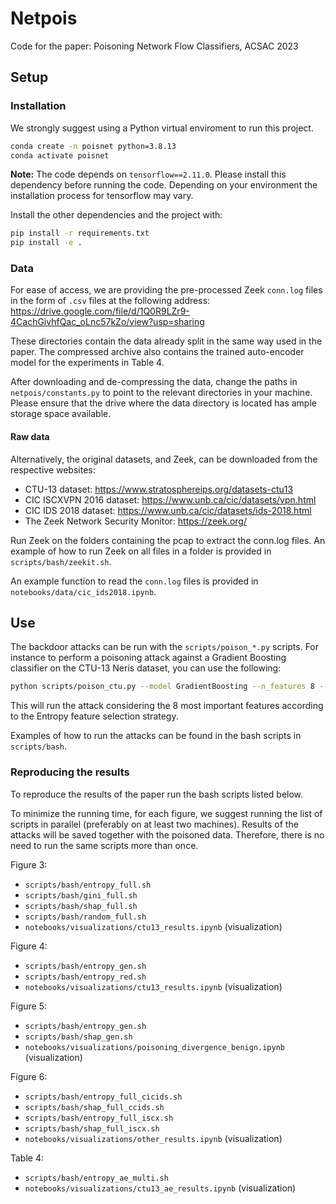 # Netpois

Code for the paper: Poisoning Network Flow Classifiers, ACSAC 2023

## Setup

### Installation

We strongly suggest using a Python virtual enviroment to run this project.
```bash
conda create -n poisnet python=3.8.13
conda activate poisnet
```

**Note:** The code depends on `tensorflow==2.11.0`. Please install this dependency before running the code. Depending on your environment the installation process for tensorflow may vary.

Install the other dependencies and the project with:

```bash
pip install -r requirements.txt
pip install -e .
```


### Data

For ease of access, we are providing the pre-processed Zeek `conn.log` files in the form of `.csv` files at the following address: https://drive.google.com/file/d/1Q0R9LZr9-4CachGivhfQac_oLnc57kZo/view?usp=sharing

These directories contain the data already split in the same way used in the paper. 
The compressed archive also contains the trained auto-encoder model for the experiments in Table 4.

After downloading and de-compressing the data, change the paths in `netpois/constants.py` to point to the relevant directories in your machine.
Please ensure that the drive where the data directory is located has ample storage space available.

#### Raw data

Alternatively, the original datasets, and Zeek, can be downloaded from the respective websites:
- CTU-13 dataset: https://www.stratosphereips.org/datasets-ctu13
- CIC ISCXVPN 2016 dataset: https://www.unb.ca/cic/datasets/vpn.html
- CIC IDS 2018 dataset: https://www.unb.ca/cic/datasets/ids-2018.html
- The Zeek Network Security Monitor: https://zeek.org/

Run Zeek on the folders containing the pcap to extract the conn.log files. 
An example of how to run Zeek on all files in a folder is provided in `scripts/bash/zeekit.sh`.

An example function to read the `conn.log` files is provided in `notebooks/data/cic_ids2018.ipynb`.


## Use

The backdoor attacks can be run with the `scripts/poison_*.py` scripts.
For instance to perform a poisoning attack against a Gradient Boosting classifier on the CTU-13 Neris dataset, you can use the following:
```bash
python scripts/poison_ctu.py --model GradientBoosting --n_features 8 --seed 42 --fstrat entropy --subscenario 1;
```
This will run the attack considering the 8 most important features according to the Entropy feature selection strategy.

Examples of how to run the attacks can be found in the bash scripts in `scripts/bash`.


### Reproducing the results

To reproduce the results of the paper run the bash scripts listed below. 

To minimize the running time, for each figure, we suggest running the list of scripts in parallel (preferably on at least two machines).
Results of the attacks will be saved together with the poisoned data. Therefore, there is no need to run the same scripts more than once.

Figure 3:
- `scripts/bash/entropy_full.sh`
- `scripts/bash/gini_full.sh`
- `scripts/bash/shap_full.sh`
- `scripts/bash/random_full.sh`
- `notebooks/visualizations/ctu13_results.ipynb` (visualization)

Figure 4:
- `scripts/bash/entropy_gen.sh`
- `scripts/bash/entropy_red.sh`
- `notebooks/visualizations/ctu13_results.ipynb` (visualization)

Figure 5:
- `scripts/bash/entropy_gen.sh`
- `scripts/bash/shap_gen.sh`
- `notebooks/visualizations/poisoning_divergence_benign.ipynb` (visualization)

Figure 6:
- `scripts/bash/entropy_full_cicids.sh`
- `scripts/bash/shap_full_ccids.sh`
- `scripts/bash/entropy_full_iscx.sh`
- `scripts/bash/shap_full_iscx.sh`
- `notebooks/visualizations/other_results.ipynb` (visualization)

Table 4:
- `scripts/bash/entropy_ae_multi.sh`
- `notebooks/visualizations/ctu13_ae_results.ipynb` (visualization)